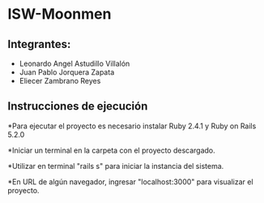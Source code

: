 # ISW-Moonmen

## Integrantes:

* Leonardo Angel Astudillo Villalón
* Juan Pablo Jorquera Zapata
* Eliecer Zambrano Reyes

## Instrucciones de ejecución

*Para ejecutar el proyecto es necesario instalar Ruby 2.4.1 y Ruby on Rails 5.2.0

*Iniciar un terminal en la carpeta con el proyecto descargado.

*Utilizar en terminal "rails s" para iniciar la instancia del sistema.

*En URL de algún navegador, ingresar "localhost:3000" para visualizar el proyecto.
